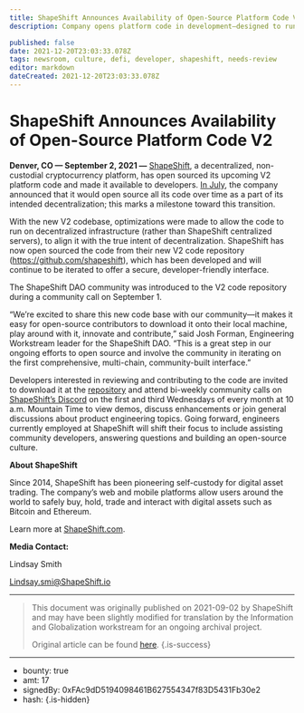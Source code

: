 ```yaml
---
title: ShapeShift Announces Availability of Open-Source Platform Code V2
description: Company opens platform code in development—designed to run on decentralized infrastructure—to DAO community developers

published: false
date: 2021-12-20T23:03:33.078Z
tags: newsroom, culture, defi, developer, shapeshift, needs-review
editor: markdown
dateCreated: 2021-12-20T23:03:33.078Z
---
```


# ShapeShift Announces Availability of Open-Source Platform Code V2

**Denver, CO — September 2, 2021 —** [ShapeShift](https://shapeshift.com/), a decentralized, non-custodial cryptocurrency platform, has open sourced its upcoming V2 platform code and made it available to developers. [In July](https://shapeshift.com/shapeshift-decentralize-airdrop), the company announced that it would open source all its code over time as a part of its intended decentralization; this marks a milestone toward this transition.<br/>

With the new V2 codebase, optimizations were made to allow the code to run on decentralized infrastructure (rather than ShapeShift centralized servers), to align it with the true intent of decentralization. ShapeShift has now open sourced the code from their new V2 code repository (<https://github.com/shapeshift>), which has been developed and will continue to be iterated to offer a secure, developer-friendly interface.<br/>

The ShapeShift DAO community was introduced to the V2 code repository during a community call on September 1.<br/>

“We’re excited to share this new code base with our community—it makes it easy for open-source contributors to download it onto their local machine, play around with it, innovate and contribute,” said Josh Forman, Engineering Workstream leader for the ShapeShift DAO. “This is a great step in our ongoing efforts to open source and involve the community in iterating on the first comprehensive, multi-chain, community-built interface.”<br/>

Developers interested in reviewing and contributing to the code are invited to download it at the [repository](https://github.com/shapeshift) and attend bi-weekly community calls on [ShapeShift’s Discord](https://discord.com/invite/shapeshift) on the first and third Wednesdays of every month at 10 a.m. Mountain Time to view demos, discuss enhancements or join general discussions about product engineering topics. Going forward, engineers currently employed at ShapeShift will shift their focus to include assisting community developers, answering questions and building an open-source culture.<br/>

**About ShapeShift**

Since 2014, ShapeShift has been pioneering self-custody for digital asset trading. The company’s web and mobile platforms allow users around the world to safely buy, hold, trade and interact with digital assets such as Bitcoin and Ethereum.<br/>

Learn more at [ShapeShift.com](https://shapeshift.com/).<br/>

**Media Contact:**<br/>

Lindsay Smith 

[Lindsay.smi@ShapeShift.io](mailto:Lindsay.smi@ShapeShift.io)<br/>

---

> This document was originally published on 2021-09-02 by ShapeShift and may have been slightly modified for translation by the Information and Globalization workstream for an ongoing archival project.
>
> Original article can be found [here](https://shapeshift.com/newsroom/shapeshift-announces-availability-of-open-source-platform-code-v2).
{.is-success}

---

- bounty: true
- amt: 17
- signedBy: 0xFAc9dD5194098461B627554347f83D5431Fb30e2
- hash: 
{.is-hidden}